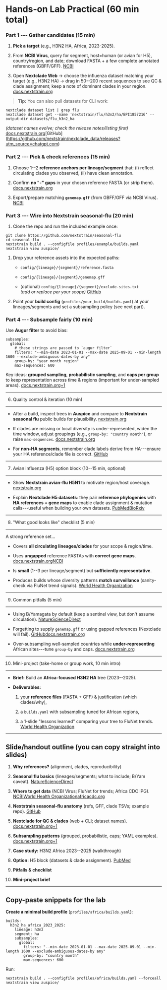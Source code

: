 # Hands-on Lab Practical (60 min total)

### Part 1 --- Gather candidates (15 min)

1.  **Pick a target** (e.g., H3N2 HA, Africa, 2023-2025).

2.  From **NCBI Virus**, query for segment, host=human (or avian for H5), country/region, and date; download FASTA + a few complete annotated references (GBFF/GFF). [NCBI](https://www.ncbi.nlm.nih.gov/labs/virus/vssi/docs/help/?utm_source=chatgpt.com)

3.  Open **Nextclade Web** → choose the influenza dataset matching your target (e.g., H3N2 HA) → drag in 50--200 recent sequences to see QC & clade assignment; keep a note of dominant clades in your region. [docs.nextstrain.org](https://docs.nextstrain.org/projects/nextclade/en/stable/user/nextclade-web/getting-started.html)

> **Tip:** You can also pull datasets for CLI work:

```
nextclade dataset list | grep flu
nextclade dataset get --name 'nextstrain/flu/h3n2/ha/EPI1857216' --output-dir datasets/flu_h3n2_ha

```
*(dataset names evolve; check the release notes/listing first)* [docs.nextstrain.org](https://docs.nextstrain.org/projects/nextclade/en/stable/user/nextclade-cli/reference.html?utm_source=chatgpt.com)[GitHub]  
(https://github.com/nextstrain/nextclade_data/releases?utm_source=chatgpt.com)

### Part 2 --- Pick & check references (15 min)

1.  Choose 1--2 **reference anchors per lineage/segment** that: (i) reflect circulating clades you observed, (ii) have clean annotation.

2.  Confirm **no "-" gaps** in your chosen reference FASTA (or strip them). [docs.nextstrain.org](https://docs.nextstrain.org/projects/nextclade/en/3.13.2/changes/CHANGELOG.html?utm_source=chatgpt.com)

3.  Export/prepare matching **`genemap.gff`** (from GBFF/GFF via NCBI Virus). [NCBI](https://www.ncbi.nlm.nih.gov/labs/virus/vssi/docs/help/?utm_source=chatgpt.com)

### Part 3 --- Wire into Nextstrain seasonal-flu (20 min)

1.  Clone the repo and run the included example once:

```
git clone https://github.com/nextstrain/seasonal-flu
cd seasonal-flu
nextstrain build . --configfile profiles/example/builds.yaml
nextstrain view auspice/
```

1.  Drop your reference assets into the expected paths:

    -   `config/{lineage}/{segment}/reference.fasta`

    -   `config/{lineage}/{segment}/genemap.gff`

    -   (optional) `config/{lineage}/{segment}/exclude-sites.txt`\
        *(add or replace per your scope)* [GitHub](https://github.com/nextstrain/seasonal-flu)

2.  Point your **build config** (`profiles/your_build/builds.yaml`) at your lineages/segments and set a subsampling policy (see next part).

### Part 4 --- Subsample fairly (10 min)

Use **Augur filter** to avoid bias:

```
subsamples:
  global:
    # these strings are passed to `augur filter`
    filters: "--min-date 2023-01-01 --max-date 2025-09-01 --min-length 1600 --exclude-ambiguous-dates-by any"
    group-by: "year month region"
    max-sequences: 600
```

Key ideas: **grouped sampling**, **probabilistic sampling**, and **caps per group** to keep representation across time & regions (important for under-sampled areas). [docs.nextstrain.org+1](https://docs.nextstrain.org/en/latest/guides/bioinformatics/filtering-and-subsampling.html?utm_source=chatgpt.com)

* * * * *

6) Quality control & iteration (10 min)
---------------------------------------

-   After a build, inspect trees in **Auspice** and compare to **Nextstrain seasonal flu** public builds for plausibility. [nextstrain.org](https://nextstrain.org/flu/seasonal/h3n2/ha/12y?utm_source=chatgpt.com)

-   If clades are missing or local diversity is under-represented, widen the time window, adjust groupings (e.g., `group-by: "country month"`), or raise `max-sequences`. [docs.nextstrain.org](https://docs.nextstrain.org/en/latest/guides/bioinformatics/filtering-and-subsampling.html?utm_source=chatgpt.com)

-   For **non-HA segments**, remember clade labels derive from HA---ensure your HA reference/clade file is correct. [GitHub](https://github.com/nextstrain/seasonal-flu)

* * * * *

7) Avian influenza (H5) option block (10--15 min, optional)
----------------------------------------------------------

-   Show **Nextstrain avian-flu H5N1** to motivate region/host coverage. [nextstrain.org](https://nextstrain.org/avian-flu/h5n1/ha/2y?utm_source=chatgpt.com)

-   Explain **Nextclade H5 datasets**: they pair **reference phylogenies** with **HA references + gene maps** to enable clade assignment & mutation calls---useful when building your own datasets. [PubMed](https://pubmed.ncbi.nlm.nih.gov/39829835/?utm_source=chatgpt.com)[BioRxiv](https://www.biorxiv.org/content/10.1101/2025.01.07.631789.full?utm_source=chatgpt.com)

* * * * *

8) "What good looks like" checklist (5 min)
-------------------------------------------

A strong reference set...

-   Covers **all circulating lineages/clades** for your scope & region/time.

-   Uses **ungapped** reference FASTAs with **correct gene maps**. [docs.nextstrain.org](https://docs.nextstrain.org/projects/nextclade/en/3.13.2/changes/CHANGELOG.html?utm_source=chatgpt.com)[NCBI](https://www.ncbi.nlm.nih.gov/labs/virus/vssi/docs/help/?utm_source=chatgpt.com)

-   Is **small** (1--3 per lineage/segment) but **sufficiently representative**.

-   Produces builds whose diversity patterns **match surveillance** (sanity-check via FluNet trend signals). [World Health Organization](https://www.who.int/tools/flunet/flunet-summary?utm_source=chatgpt.com)

* * * * *

9) Common pitfalls (5 min)
--------------------------

-   Using B/Yamagata by default (keep a sentinel view, but don't assume circulation). [Nature](https://www.nature.com/articles/s41541-024-01010-y?utm_source=chatgpt.com)[ScienceDirect](https://www.sciencedirect.com/science/article/pii/S0264410X24011320?utm_source=chatgpt.com)

-   Forgetting to supply `genemap.gff` or using gapped references (Nextclade will fail). [GitHub](https://github.com/nextstrain/seasonal-flu)[docs.nextstrain.org](https://docs.nextstrain.org/projects/nextclade/en/3.13.2/changes/CHANGELOG.html?utm_source=chatgpt.com)

-   Over-subsampling well-sampled countries while **under-representing** African sites---tune `group-by` and caps. [docs.nextstrain.org](https://docs.nextstrain.org/en/latest/guides/bioinformatics/filtering-and-subsampling.html?utm_source=chatgpt.com)

* * * * *

10) Mini-project (take-home or group work, 10 min intro)
--------------------------------------------------------

-   **Brief:** Build an **Africa-focused H3N2 HA** tree (2023--2025).

-   **Deliverables:**

    1.  your **reference files** (FASTA + GFF) & justification (which clades/why),

    2.  a `builds.yaml` with subsampling tuned for African regions,

    3.  a 1-slide "lessons learned" comparing your tree to FluNet trends. [World Health Organization](https://www.who.int/tools/flunet/flunet-summary?utm_source=chatgpt.com)

* * * * *

Slide/handout outline (you can copy straight into slides)
---------------------------------------------------------

1.  **Why references?** (alignment, clades, reproducibility)

2.  **Seasonal flu basics** (lineages/segments; what to include; B/Yam caveat). [Nature](https://www.nature.com/articles/s41541-024-01010-y?utm_source=chatgpt.com)[ScienceDirect](https://www.sciencedirect.com/science/article/pii/S0264410X24011320?utm_source=chatgpt.com)

3.  **Where to get data** (NCBI Virus; FluNet for trends; Africa CDC IPG). [NCBI](https://www.ncbi.nlm.nih.gov/labs/virus/vssi/docs/help/?utm_source=chatgpt.com)[World Health Organization](https://www.who.int/tools/flunet?utm_source=chatgpt.com)[africacdc.org](https://africacdc.org/institutes/ipg/?utm_source=chatgpt.com)

4.  **Nextstrain seasonal-flu anatomy** (refs, GFF, clade TSVs; example repo). [GitHub](https://github.com/nextstrain/seasonal-flu)

5.  **Nextclade for QC & clades** (web + CLI; dataset names). [docs.nextstrain.org+1](https://docs.nextstrain.org/projects/nextclade/en/stable/user/nextclade-web/getting-started.html?utm_source=chatgpt.com)

6.  **Subsampling patterns** (grouped, probabilistic, caps; YAML examples). [docs.nextstrain.org+1](https://docs.nextstrain.org/en/latest/guides/bioinformatics/filtering-and-subsampling.html?utm_source=chatgpt.com)

7.  **Case study:** H3N2 Africa 2023--2025 (walkthrough)

8.  **Option:** H5 block (datasets & clade assignment). [PubMed](https://pubmed.ncbi.nlm.nih.gov/39829835/?utm_source=chatgpt.com)

9.  **Pitfalls & checklist**

10. **Mini-project brief**

* * * * *

Copy-paste snippets for the lab
-------------------------------

**Create a minimal build profile** (`profiles/africa/builds.yaml`):

```
builds:
  h3n2_ha_africa_2023_2025:
    lineage: h3n2
    segment: ha
    subsamples:
      global:
        filters: "--min-date 2023-01-01 --max-date 2025-09-01 --min-length 1600 --exclude-ambiguous-dates-by any"
        group-by: "country month"
        max-sequences: 600
```

Run:

```
nextstrain build . --configfile profiles/africa/builds.yaml --forceall
nextstrain view auspice/
```

